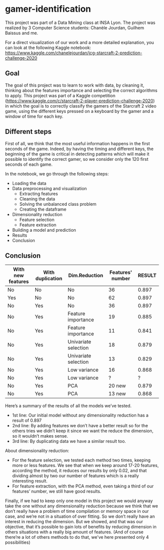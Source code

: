 # gamer-identification
This project was part of a Data Mining class at INSA Lyon. The project was realized by 3 Computer Science students: Chanèle Jourdan, Guilhem Baissus and me.

For a direct visualization of our work and a more detailed explanation, you can look at the following Kaggle notebook: https://www.kaggle.com/chanelejourdan/jcg-starcraft-2-prediction-challenge-2020

## Goal
The goal of this project was to learn to work with data, by cleaning it, thinking about the features importance and selecting the correct algorithms to apply.
This project was part of a Kaggle competition (https://www.kaggle.com/c/starcraft-2-player-prediction-challenge-2020) in which the goal is to correctly classify the gamers of the Starcraft 2 video game, using the different keys pressed on a keyboard by the gamer and a window of time for each key. 

## Different steps

First of all, we think that the most useful information happens in the first seconds of the game. Indeed, by having the timing and different keys, the beginning of the game is critical in detecting patterns which will make it possible to identify the correct gamer, so we consider only the 120 first seconds of each game.

In the notebook, we go through the following steps:
- Loading the data
- Data preprocessing and visualization
  - Extracting features
  - Cleaning the data
  - Solving the unbalanced class problem
  - Creating the dataframe
- Dimensionality reduction
  - Feature selection
  - Feature extraction
- Building a model and prediction
- Results 
- Conclusion

## Conclusion

|With new features|With duplication|Dim.Reduction    | Features' number                                  | RESULT            |
|-----|-----|-----------------------|---------------------------------------------------------|------------|
|No|No|No|36|0.897|
|Yes|No|No|62|0.897|
|No|Yes|No|36|0.897|
|No|Yes|Feature importance|19|0.885|
|No|Yes|Feature importance|11|0.841|
|No|Yes|Univariate selection |18|0.879|
|No|Yes|Univariate selection |13|0.829|
|No|Yes|Low variance|16|0.868|
|No|Yes|Low variance|?|?|
|No|Yes|PCA|20 new|0.879|
|No|Yes|PCA|13 new|0.868|

Here’s a summary of the results of all the models we’ve tested.

* 1st line: Our initial model without any dimensionality reduction has a result of 0.897
* 2nd line: By adding features we don’t have a better result so for the others tries we didn’t keep it since we want the reduce the dimension, so it wouldn’t makes sense.
* 3rd line: By duplicating data we have a similar result too.

About dimensionality reduction: 
* For the feature selection, we tested each method two times, keeping more or less features. We see that when we keep around 17-20 features, according the method, it reduces our results by only 0.02, and that dividing almost by two our number of features which is a really interesting result. 
* For feature extraction, with the PCA method, even taking a third of our features’ number, we still have good results.

Finally, if we had to keep only one model in this project we would anyway take the one without any dimensionality reduction because we think that we don’t really have a problem of time compilation or memory space in our case, and we’re not in a situation of over fitting. So we don’t really have an interest in reducing the dimension.
But we showed, and that was our objective, that it’s possible to gain lots of benefits by reducing dimension in others situations with a really big amount of features. (And of course there’re a lot of others methods to do that, we've here presented only 4 possibilities)
